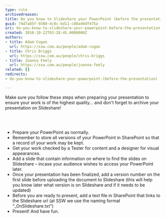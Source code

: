 ```yaml
---
type: rule
archivedreason: 
title: Do you know to Slideshare your PowerPoint (before the presentation)?
guid: 74d7a85f-9380-4c0c-bd11-c80ad4df475a
uri: do-you-know-to-slideshare-your-powerpoint-before-the-presentation
created: 2010-10-22T03:28:45.0000000Z
authors:
- title: Adam Cogan
  url: https://ssw.com.au/people/adam-cogan
- title: Chris Briggs
  url: https://ssw.com.au/people/chris-briggs
- title: Joanna Feely
  url: https://ssw.com.au/people/joanna-feely
related: []
redirects:
- do-you-know-to-slideshare-your-powerpoint-(before-the-presentation)

---
```




  <p>Make sure you follow these steps when preparing your presentation to ensure your work is of the highest quality... and don't forget to archive your presentation on Slideshare! </p>

<br><excerpt class='endintro'></excerpt><br>

  <ul>
    <li>Prepare your PowerPoint as normally. </li>
    <li>Remember to store all versions of your PowerPoint in SharePoint so that a record of your work may be kept. </li>
    <li>Get your work checked by a Tester for content and a designer for visual appearances. </li>
    <li>Add a slide that contain information on where to find the slides on Slideshare – incase your audience wishes to access your PowerPoint later. </li>
    <li>Once your presentation has been finalized, add a version number on the first slide before uploading the document to Slideshare (this will help you know later what version is on Slideshare and if it needs to be updated) </li>
    <li>Before you are ready to present, add a text file in SharePoint that links to the Slideshare url (at SSW we use the naming format “_OnSlideshare.txt”) </li>
    <li>Present! And have fun. </li>
</ul>



